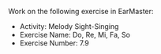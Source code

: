 Work on the following exercise in EarMaster:
- Activity: Melody Sight-Singing
- Exercise Name: Do, Re, Mi, Fa, So
- Exercise Number: 7.9
